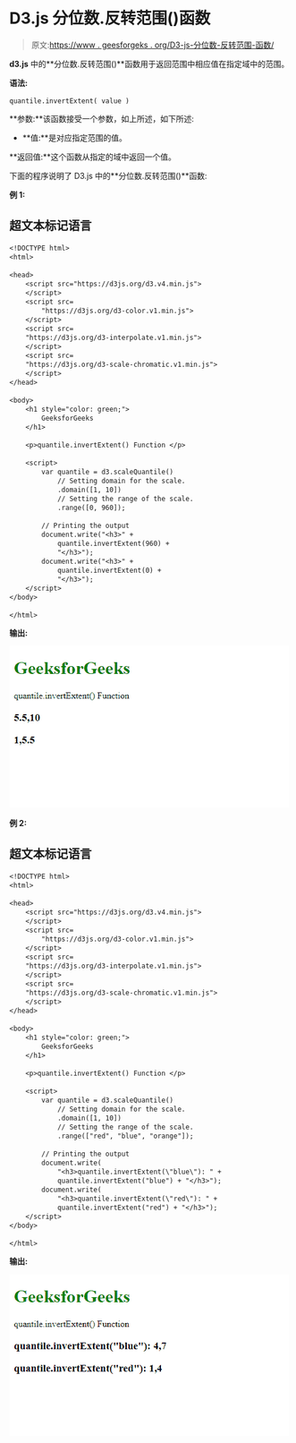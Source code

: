 # D3.js 分位数.反转范围()函数

> 原文:[https://www . geesforgeks . org/D3-js-分位数-反转范围-函数/](https://www.geeksforgeeks.org/d3-js-quantile-invertextent-function/)

**d3.js** 中的**分位数.反转范围()**函数用于返回范围中相应值在指定域中的范围。

**语法:**

```
quantile.invertExtent( value )
```

**参数:**该函数接受一个参数，如上所述，如下所述:

*   **值:**是对应指定范围的值。

**返回值:**这个函数从指定的域中返回一个值。

下面的程序说明了 D3.js 中的**分位数.反转范围()**函数:

**例 1:**

## 超文本标记语言

```
<!DOCTYPE html>
<html>

<head>
    <script src="https://d3js.org/d3.v4.min.js">
    </script>
    <script src=
        "https://d3js.org/d3-color.v1.min.js">
    </script>
    <script src=
    "https://d3js.org/d3-interpolate.v1.min.js">
    </script>
    <script src=
    "https://d3js.org/d3-scale-chromatic.v1.min.js">
    </script>
</head>

<body>
    <h1 style="color: green;">
        GeeksforGeeks
    </h1>

    <p>quantile.invertExtent() Function </p>

    <script>
        var quantile = d3.scaleQuantile()
            // Setting domain for the scale.
            .domain([1, 10])
            // Setting the range of the scale.
            .range([0, 960]);

        // Printing the output
        document.write("<h3>" +
            quantile.invertExtent(960) +
            "</h3>");
        document.write("<h3>" +
            quantile.invertExtent(0) +
            "</h3>");
    </script>
</body>

</html>
```

**输出:**

![](img/6eb3792597d6dee0c99dee4b041a2bea.png)

**例 2:**

## 超文本标记语言

```
<!DOCTYPE html>
<html>

<head>
    <script src="https://d3js.org/d3.v4.min.js">
    </script>
    <script src=
        "https://d3js.org/d3-color.v1.min.js">
    </script>
    <script src=
    "https://d3js.org/d3-interpolate.v1.min.js">
    </script>
    <script src=
    "https://d3js.org/d3-scale-chromatic.v1.min.js">
    </script>
</head>

<body>
    <h1 style="color: green;">
        GeeksforGeeks
    </h1>

    <p>quantile.invertExtent() Function </p>

    <script>
        var quantile = d3.scaleQuantile()
            // Setting domain for the scale.
            .domain([1, 10])
            // Setting the range of the scale.
            .range(["red", "blue", "orange"]);

        // Printing the output
        document.write(
            "<h3>quantile.invertExtent(\"blue\"): " +
            quantile.invertExtent("blue") + "</h3>");
        document.write(
            "<h3>quantile.invertExtent(\"red\"): " +
            quantile.invertExtent("red") + "</h3>");
    </script>
</body>

</html>
```

**输出:**

![](img/31a3ef796261a0dc7e63ca20db8d2f49.png)